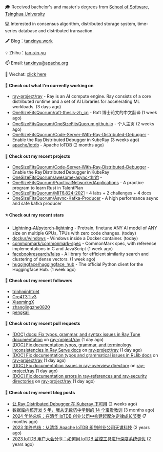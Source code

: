 🎓 Received bachelor's and master's degrees from [School of Software, Tsinghua University](https://www.thss.tsinghua.edu.cn/)

💻 Interested in consensus algorithm, distributed storage system, time-series database and distributed transaction.

🖋 Blog：[tanxinyu.work](https://tanxinyu.work)

💡 Zhihu：[tan-xin-yu](https://www.zhihu.com/people/tan-xin-yu-22)

📫 Email: [tanxinyu@apache.org](mailto:tanxinyu@apache.org)

💬 Wechat: [click here](https://github.com/LebronAl/LebronAl/issues/1)

#### 👷 Check out what I'm currently working on

- [ray-project/ray](https://github.com/ray-project/ray) - Ray is an AI compute engine. Ray consists of a core distributed runtime and a set of AI Libraries for accelerating ML workloads. (3 days ago)
- [OneSizeFitsQuorum/raft-thesis-zh_cn](https://github.com/OneSizeFitsQuorum/raft-thesis-zh_cn) - Raft 博士论文的中文翻译 (1 week ago)
- [OneSizeFitsQuorum/OneSizeFitsQuorum.github.io](https://github.com/OneSizeFitsQuorum/OneSizeFitsQuorum.github.io) - 个人主页 (2 weeks ago)
- [OneSizeFitsQuorum/Code-Server-With-Ray-Distributed-Debugger](https://github.com/OneSizeFitsQuorum/Code-Server-With-Ray-Distributed-Debugger) - Enable the Ray Distributed Debugger in KubeRay (3 weeks ago)
- [apache/iotdb](https://github.com/apache/iotdb) - Apache IoTDB (2 months ago)

#### 🌱 Check out my recent projects

- [OneSizeFitsQuorum/Code-Server-With-Ray-Distributed-Debugger](https://github.com/OneSizeFitsQuorum/Code-Server-With-Ray-Distributed-Debugger) - Enable the Ray Distributed Debugger in KubeRay
- [OneSizeFitsQuorum/awesome-async-thrift](https://github.com/OneSizeFitsQuorum/awesome-async-thrift) - 
- [OneSizeFitsQuorum/PracticalNetworkedApplications](https://github.com/OneSizeFitsQuorum/PracticalNetworkedApplications) - A practice program to learn Rust in TalentPlan
- [OneSizeFitsQuorum/MIT6.824-2021](https://github.com/OneSizeFitsQuorum/MIT6.824-2021) - 4 labs &#43; 2 challenges &#43; 4 docs
- [OneSizeFitsQuorum/Async-Kafka-Producer](https://github.com/OneSizeFitsQuorum/Async-Kafka-Producer) - A high performance async and safe kafka producer

#### ⭐ Check out my recent stars

- [Lightning-AI/pytorch-lightning](https://github.com/Lightning-AI/pytorch-lightning) - Pretrain, finetune ANY AI model of ANY size on multiple GPUs, TPUs with zero code changes. (today)
- [dockur/windows](https://github.com/dockur/windows) - Windows inside a Docker container. (today)
- [commonmark/commonmark-spec](https://github.com/commonmark/commonmark-spec) - CommonMark spec, with reference implementations in C and JavaScript (1 week ago)
- [facebookresearch/faiss](https://github.com/facebookresearch/faiss) - A library for efficient similarity search and clustering of dense vectors. (1 week ago)
- [huggingface/huggingface_hub](https://github.com/huggingface/huggingface_hub) - The official Python client for the Huggingface Hub. (1 week ago)

#### 👯 Check out my recent followers

- [trinhminhtriet](https://github.com/trinhminhtriet)
- [Cre4T3Tiv3](https://github.com/Cre4T3Tiv3)
- [XiaomingX](https://github.com/XiaomingX)
- [zhanglingzhe0820](https://github.com/zhanglingzhe0820)
- [pengkaii](https://github.com/pengkaii)

#### 🔨 Check out my recent pull requests

- [[DOC] docs: Fix typos, grammar, and syntax issues in Ray Tune documentation](https://github.com/ray-project/ray/pull/56132) on [ray-project/ray](https://github.com/ray-project/ray) (1 day ago)
- [[DOC] Fix documentation typos, grammar, and terminology inconsistencies in Ray Serve docs](https://github.com/ray-project/ray/pull/56131) on [ray-project/ray](https://github.com/ray-project/ray) (1 day ago)
- [[DOC] Fix documentation typos and grammatical issues in RLlib docs](https://github.com/ray-project/ray/pull/56130) on [ray-project/ray](https://github.com/ray-project/ray) (1 day ago)
- [[DOC] Fix documentation issues in ray-overview directory](https://github.com/ray-project/ray/pull/56129) on [ray-project/ray](https://github.com/ray-project/ray) (1 day ago)
- [[DOC] Fix documentation errors in ray-references and ray-security directories](https://github.com/ray-project/ray/pull/56128) on [ray-project/ray](https://github.com/ray-project/ray) (1 day ago)

#### 📜 Check out my recent blog posts

- [让 Ray Distributed Debugger 在 Kuberay 下可用](https://tanxinyu.work/code-server-with-ray-distributed-debugger/) (2 weeks ago)
- [数据库内核开发 5 年，我从无数坑中学到的 14 个宝贵教训](https://tanxinyu.work/14-lessions-i-learned-in-past-five-years-when-developing-database/) (3 months ago)
- [2024 年终总结：在清华 IoTDB 创业公司中构建起摩尔定律成长节奏](https://tanxinyu.work/2024-annual-summary/) (7 months ago)
- [2023 年终总结：从清华 Apache IoTDB 组到创业公司天谋科技](https://tanxinyu.work/2023-annual-summary/) (2 years ago)
- [2023 IoTDB 用户大会分享：如何用 IoTDB 监控工具进行深度系统调优](https://tanxinyu.work/2023-iotdb-submit/) (2 years ago)
